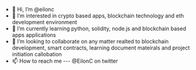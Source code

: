 - 👋 Hi, I’m @eilonc
- 👀 I’m interested in crypto based apps, blockchain technology and eth development environment
- 🌱 I’m currently learning python, solidity, node.js and blockchain based apps applications
- 💞️ I’m looking to collaborate on any matter realted to blockchain development, smart contracts, learning document mateirals and project initiation callobation
- 📫 How to reach me --- @EilonC on twitter

<!---
eilonc/eilonc is a ✨ special ✨ repository because its `README.md` (this file) appears on your GitHub profile.
You can click the Preview link to take a look at your changes.
--->
